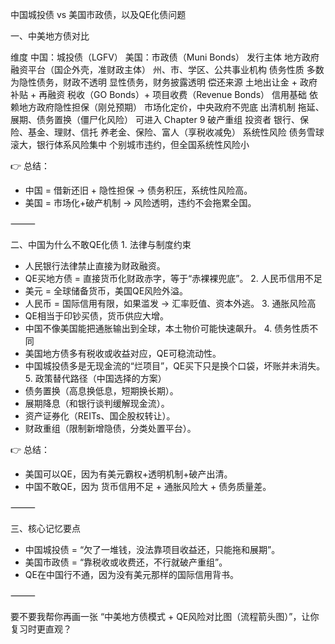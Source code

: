 中国城投债 vs 美国市政债，以及QE化债问题

一、中美地方债对比

维度	中国：城投债（LGFV）	美国：市政债（Muni Bonds）
发行主体	地方政府融资平台（国企外壳，准财政主体）	州、市、学区、公共事业机构
债务性质	多数为隐性债务，财政不透明	显性债务，财务披露透明
偿还来源	土地出让金 + 政府补贴 + 再融资	税收（GO Bonds）+ 项目收费（Revenue Bonds）
信用基础	依赖地方政府隐性担保（刚兑预期）	市场化定价，中央政府不兜底
出清机制	拖延、展期、债务置换（僵尸化风险）	可进入 Chapter 9 破产重组
投资者	银行、保险、基金、理财、信托	养老金、保险、富人（享税收减免）
系统性风险	债务雪球滚大，银行体系风险集中	个别城市违约，但全国系统性风险小

👉 总结：
- 中国 = 借新还旧 + 隐性担保 → 债务积压，系统性风险高。
- 美国 = 市场化+破产机制 → 风险透明，违约不会拖累全国。

⸻

二、中国为什么不敢QE化债
	1.	法律与制度约束
- 人民银行法律禁止直接为财政融资。
- QE买地方债 = 直接货币化财政赤字，等于“赤裸裸兜底”。
	2.	人民币信用不足
- 美元 = 全球储备货币，美国QE风险外溢。
- 人民币 = 国际信用有限，如果滥发 → 汇率贬值、资本外逃。
	3.	通胀风险高
- QE相当于印钞买债，货币供应大增。
- 中国不像美国能把通胀输出到全球，本土物价可能快速飙升。
	4.	债务性质不同
- 美国地方债多有税收或收益对应，QE可稳流动性。
- 中国城投债多是无现金流的“烂项目”，QE买下只是换个口袋，坏账并未消失。
	5.	政策替代路径（中国选择的方案）
- 债务置换（高息换低息，短期换长期）。
- 展期降息（和银行谈判缓解现金流）。
- 资产证券化（REITs、国企股权转让）。
- 财政重组（限制新增隐债，分类处置平台）。

👉 总结：
- 美国可以QE，因为有美元霸权+透明机制+破产出清。
- 中国不敢QE，因为 货币信用不足 + 通胀风险大 + 债务质量差。

⸻

三、核心记忆要点
- 中国城投债 = “欠了一堆钱，没法靠项目收益还，只能拖和展期”。
- 美国市政债 = “靠税收或收费还，不行就破产重组”。
- QE在中国行不通，因为没有美元那样的国际信用背书。

⸻

要不要我帮你再画一张 “中美地方债模式 + QE风险对比图（流程箭头图）”，让你复习时更直观？
